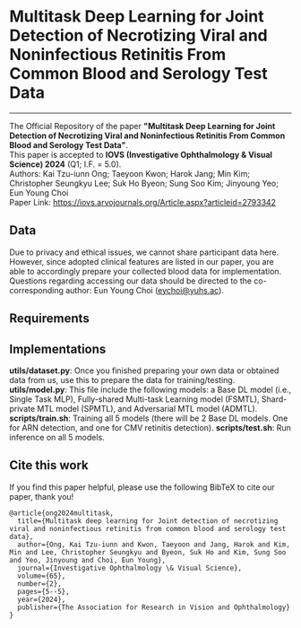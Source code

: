 # Multitask Deep Learning for Joint Detection of Necrotizing Viral and Noninfectious Retinitis From Common Blood and Serology Test Data

---

The Official Repository of the paper **"Multitask Deep Learning for Joint Detection of Necrotizing Viral and Noninfectious Retinitis From Common Blood and Serology Test Data"**.\
This paper is accepted to **IOVS (Investigative Ophthalmology & Visual Science) 2024** (Q1; I.F. = 5.0).\
Authors: Kai Tzu-iunn Ong; Taeyoon Kwon; Harok Jang; Min Kim; Christopher Seungkyu Lee; Suk Ho Byeon; Sung Soo Kim; Jinyoung Yeo; Eun Young Choi\
Paper Link: https://iovs.arvojournals.org/Article.aspx?articleid=2793342

## Data

Due to privacy and ethical issues, we cannot share participant data here.\
However, since adopted clinical features are listed in our paper, you are able to accordingly prepare your collected blood data for implementation.\
Questions regarding accessing our data should be directed to the co-corresponding author: Eun Young Choi (eychoi@yuhs.ac).

## Requirements

## Implementations

**utils/dataset.py**: Once you finished preparing your own data or obtained data from us, use this to prepare the data for training/testing.
**utils/model.py**: This file include the following models: a Base DL model (i.e., Single Task MLP), Fully-shared Multi-task Learning model (FSMTL), Shard-private MTL model (SPMTL), and Adversarial MTL model (ADMTL).
**scripts/train.sh**: Training all 5 models (there will be 2 Base DL models. One for ARN detection, and one for CMV retinitis detection).
**scripts/test.sh**: Run inference on all 5 models.

## Cite this work

If you find this paper helpful, please use the following BibTeX to cite our paper, thank you!

```
@article{ong2024multitask,
  title={Multitask deep learning for Joint detection of necrotizing viral and noninfectious retinitis from common blood and serology test data},
  author={Ong, Kai Tzu-iunn and Kwon, Taeyoon and Jang, Harok and Kim, Min and Lee, Christopher Seungkyu and Byeon, Suk Ho and Kim, Sung Soo and Yeo, Jinyoung and Choi, Eun Young},
  journal={Investigative Ophthalmology \& Visual Science},
  volume={65},
  number={2},
  pages={5--5},
  year={2024},
  publisher={The Association for Research in Vision and Ophthalmology}
}
```
